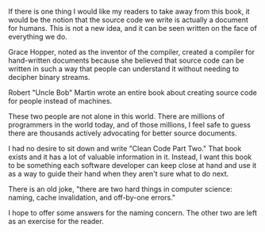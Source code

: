 <!--bl
(filemeta
    (title "The Takeaway")
)
/bl-->

If there is one thing I would like my readers to take away from this book, it would be the notion that the source code we write is actually a document for humans. This is not a new idea, and it can be seen written on the face of everything we do.

Grace Hopper, noted as the inventor of the compiler, created a compiler for hand-written documents because she believed that source code can be written in such a way that people can understand it without needing to decipher binary streams.

Robert "Uncle Bob" Martin wrote an entire book about creating source code for people instead of machines.

These two people are not alone in this world. There are millions of programmers in the world today, and of those millions, I feel safe to guess there are thousands actively advocating for better source documents.

I had no desire to sit down and write "Clean Code Part Two." That book exists and it has a lot of valuable information in it. Instead, I want this book to be something each software developer can keep close at hand and use it as a way to guide their hand when they aren't sure what to do next.

There is an old joke, "there are two hard things in computer science: naming, cache invalidation, and off-by-one errors."

I hope to offer some answers for the naming concern. The other two are left as an exercise for the reader.
